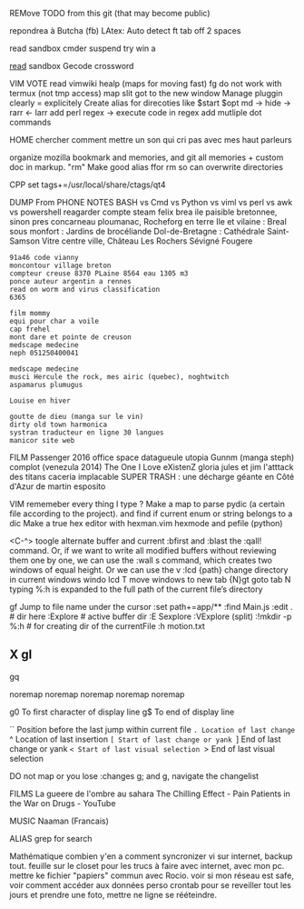 REMove TODO from this git (that may become public)

repondrea à Butcha (fb)
LAtex:
	Auto detect ft
	tab off 2 spaces

read sandbox
cmder suspend 
  try win a
  


[read](read) sandbox
Gecode crossword

VIM VOTE
	read vimwiki healp (maps for moving fast)
	fg do not work with termux (not tmp access)
	map slit got to the new window
	Manage pluggin clearly = explicitely
	Create alias for direcoties like $start $opt
	md -> hide <bkd></kbd>
		-> rarr <- larr
	add perl regex -> execute code in regex
	add mutliple dot commands

HOME
	chercher comment mettre un son qui cri pas avec mes haut parleurs


organize mozilla bookmark and memories, and git all memories 
	+ custom doc in markup.
"rm" Make good alias ffor rm so can overwrite directories

CPP
	set tags+=/usr/local/share/ctags/qt4


DUMP From PHONE NOTES
	BASH vs Cmd vs Python vs viml vs perl vs awk vs powershell
	reagarder compte steam felix
	brea ile paisible bretonnee, sinon pres concarneau
	ploumanac, Rocheforg en terre
	Ile et vilaine : 	Breal sous monfort : Jardins de brocéliande
						Dol-de-Bretagne : 	Cathédrale Saint-Samson 
						Vitre centre ville, Château Les Rochers Sévigné 
						Fougere
	
	91a46 code vianny
	moncontour village breton
	compteur creuse 8370 PLaine 8564 eau 1305 m3
	ponce auteur argentin a rennes
	read on worm and virus classification
	6365

	film mommy 
	equi pour char a voile
	cap frehel
	mont dare et pointe de creuson
	medscape medecine
	neph 051250400041

	medscape medecine
	musci Hercule the rock, mes airic (quebec), noghtwitch
	aspamarus plumugus

	Louise en hiver

	goutte de dieu (manga sur le vin)
	dirty old town harmonica
	systran traducteur en ligne 30 langues
	manicor site web


FILM
	Passenger 2016
	office space 
	datagueule
	utopia
	Gunnm (manga steph)
	complot (venezula 2014)
	The One I Love
	eXistenZ
	gloria
	jules et jim
	l'atttack des titans
	caceria implacable
	SUPER TRASH : une décharge géante en Côté d'Azur  de martin esposito



VIM 
rememeber every thing I type ? 
Make a map to parse pydic (a certain file according to the project). 
	and find if current enum or string belongs to a dic
Make a true hex editor with hexman.vim hexmode and pefile (python)


<C-^>  toogle alternate buffer and current
:bfirst and :blast
the :qall! command. Or, if we want to write all modified buffers without
reviewing them one by one, we can use the :wall
<C-w>s command, which creates two windows of equal
height. Or we can use the <C-w>v
:lcd {path}  change directory in current windows 
windo lcd
<C-w>T  move windows to new tab
{N}gt goto tab N
typing %:h <Tab> is expanded to the full path of the current file’s directory

gf Jump to file name under the cursor
:set path+=app/**
:find Main.js
:edit .   # dir here 
:Explore  # active buffer dir  :E Sexplore :VExplore (split)
:!mkdir -p %:h  # for creating dir of the currentFile
:h motion.txt

X
gl
-
gq

noremap <Esc> 	<Nop>
noremap <Up> 	<Nop>
noremap <Down> 	<Nop>
noremap <Left> 	<Nop>
noremap <Right> <Nop>

g0 To first character of display line
g$ To end of display line 

`` Position before the last jump within current file
`. Location of last change
`^ Location of last insertion
`[ Start of last change or yank
`] End of last change or yank
`< Start of last visual selection
`> End of last visual selection


DO not map <Tab> or you lose <C-i>
:changes
g; and g, navigate the changelist





FILMS 
  	La gueere de l'ombre au sahara 
 	The Chilling Effect - Pain Patients in the War on Drugs - YouTube 

MUSIC 
	Naaman (Francais)


ALIAS grep for search 

Mathématique combien y'en a 
comment syncronizer vi sur internet, 
backup tout. 
feuille sur le closet pour les trucs à faire avec internet, avec mon pc. 
mettre ke fichier "papiers" commun avec Rocio. 
voir si mon réseau est safe, voir comment accéder aux données perso 
crontab pour se reveiller tout les jours et prendre une foto, mettre ne ligne se rééteindre. 
